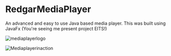 # RedgarMediaPlayer
An advanced and easy to use Java based media player. This was built using JavaFx (You're seeing me present project EITS!)



![mediaplayerlogo](https://user-images.githubusercontent.com/50426742/193423548-dd92259f-2342-4c90-8f20-ea757c7728c1.png)




![Mediaplayerinaction](https://user-images.githubusercontent.com/50426742/193423544-f72dfa6b-3681-429f-9bb3-c80fa048bc4c.png)
